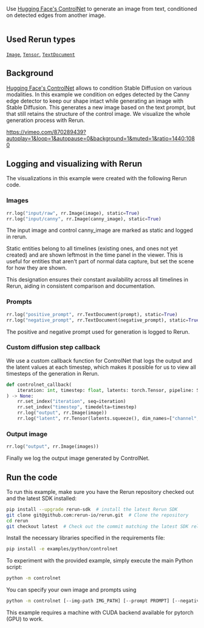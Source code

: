 <!--[metadata]
title = "ControlNet"
tags = ["ControlNet", "Canny", "Hugging Face", "Stable diffusion", "Tensor", "Text"]
thumbnail = "https://static.rerun.io/controlnet/2e984b27dd8120fb89d4e805df9da506ea6d9138/480w.png"
thumbnail_dimensions = [480, 480]
-->

Use [Hugging Face's ControlNet](https://huggingface.co/docs/diffusers/using-diffusers/controlnet#controlnet) to generate an image from text, conditioned on detected edges from another image.

<picture>
  <source media="(max-width: 480px)" srcset="https://static.rerun.io/controlnet/8aace9c59a423c2eeabe4b7f9abb5187559c52e8/480w.png">
  <source media="(max-width: 768px)" srcset="https://static.rerun.io/controlnet/8aace9c59a423c2eeabe4b7f9abb5187559c52e8/768w.png">
  <source media="(max-width: 1024px)" srcset="https://static.rerun.io/controlnet/8aace9c59a423c2eeabe4b7f9abb5187559c52e8/1024w.png">
  <source media="(max-width: 1200px)" srcset="https://static.rerun.io/controlnet/8aace9c59a423c2eeabe4b7f9abb5187559c52e8/1200w.png">
  <img src="https://static.rerun.io/controlnet/8aace9c59a423c2eeabe4b7f9abb5187559c52e8/full.png" alt="">
</picture>


## Used Rerun types
[`Image`](https://www.rerun.io/docs/reference/types/archetypes/image), [`Tensor`](https://www.rerun.io/docs/reference/types/archetypes/tensor), [`TextDocument`](https://www.rerun.io/docs/reference/types/archetypes/text_document)


## Background
[Hugging Face's ControlNet](https://huggingface.co/docs/diffusers/using-diffusers/controlnet#controlnet) allows to condition Stable Diffusion on various modalities. In this example we condition on edges detected by the Canny edge detector to keep our shape intact while generating an image with Stable Diffusion. This generates a new image based on the text prompt, but that still retains the structure of the control image. We visualize the whole generation process with Rerun.

https://vimeo.com/870289439?autoplay=1&loop=1&autopause=0&background=1&muted=1&ratio=1440:1080

## Logging and visualizing with Rerun
The visualizations in this example were created with the following Rerun code.

### Images
```python
rr.log("input/raw", rr.Image(image), static=True)
rr.log("input/canny", rr.Image(canny_image), static=True)
```
The input image and control canny_image are marked as static and logged in rerun.

Static entities belong to all timelines (existing ones, and ones not yet created) and are shown leftmost in the time panel in the viewer. This is useful for entities that aren't part of normal data capture, but set the scene for how they are shown.

This designation ensures their constant availability across all timelines in Rerun, aiding in consistent comparison and documentation.

### Prompts
```python
rr.log("positive_prompt", rr.TextDocument(prompt), static=True)
rr.log("negative_prompt", rr.TextDocument(negative_prompt), static=True)
```
The positive and negative prompt used for generation is logged to Rerun.

### Custom diffusion step callback
We use a custom callback function for ControlNet that logs the output and the latent values at each timestep, which makes it possible for us to view all timesteps of the generation in Rerun.
```python
def controlnet_callback(
    iteration: int, timestep: float, latents: torch.Tensor, pipeline: StableDiffusionXLControlNetPipeline
) -> None:
    rr.set_index("iteration", seq=iteration)
    rr.set_index("timestep", timedelta=timestep)
    rr.log("output", rr.Image(image))
    rr.log("latent", rr.Tensor(latents.squeeze(), dim_names=["channel", "height", "width"]))
```

### Output image
```python
rr.log("output", rr.Image(images))
```
Finally we log the output image generated by ControlNet.

## Run the code

To run this example, make sure you have the Rerun repository checked out and the latest SDK installed:
```bash
pip install --upgrade rerun-sdk  # install the latest Rerun SDK
git clone git@github.com:rerun-io/rerun.git  # Clone the repository
cd rerun
git checkout latest  # Check out the commit matching the latest SDK release
```

Install the necessary libraries specified in the requirements file:
```bash
pip install -e examples/python/controlnet
```

To experiment with the provided example, simply execute the main Python script:
```bash
python -m controlnet
```

You can specify your own image and prompts using
```bash
python -m controlnet [--img-path IMG_PATH] [--prompt PROMPT] [--negative-prompt NEGATIVE_PROMPT]
```

This example requires a machine with CUDA backend available for pytorch (GPU) to work.
